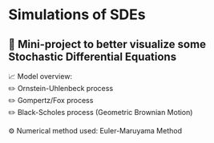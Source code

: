# Simulations of SDEs

## 📌 Mini-project to better visualize some Stochastic Differential Equations <br>

📈 Model overview: <br>
  ✏️ Ornstein-Uhlenbeck process <br>
  ✏️ Gompertz/Fox process <br>
  ✏️ Black-Scholes process (Geometric Brownian Motion) <br>

⚙️ Numerical method used: Euler-Maruyama Method 
  



